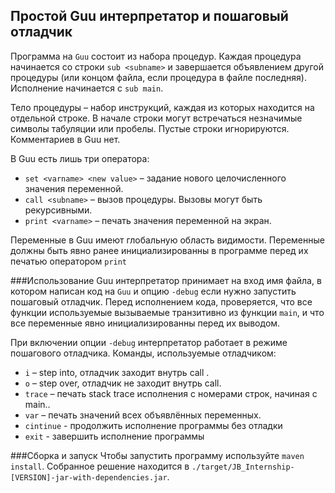 ## Простой Guu интерпретатор и пошаговый отладчик
Программа на `Guu` состоит из набора процедур. 
Каждая процедура начинается со строки `sub <subname>` и завершается объявлением другой процедуры 
(или концом файла, если процедура в файле последняя). 
Исполнение начинается с `sub main`.

Тело процедуры – набор инструкций, каждая из которых находится на отдельной строке. 
В начале строки могут встречаться незначимые символы табуляции или пробелы. 
Пустые строки игнорируются. Комментариев в Guu нет.

В Guu есть лишь три оператора:
 - `set <varname> <new value>` – задание нового целочисленного значения переменной.
  - `call <subname>` – вызов процедуры. Вызовы могут быть рекурсивными. 
  - `print <varname>` – печать значения переменной на экран.

Переменные в Guu имеют глобальную область видимости. 
Переменные должны быть явно ранее инициализированны в программе перед их печатью оператором `print`

###Использование
Guu интерпретатор принимает на вход имя файла, в котором написан код на `Guu` и опцию `-debug`
если нужно запустить пошаговый отладчик.
Перед исполнением кода, проверяется, что все функции используемые 
вызываемые транзитивно из функции `main`, и что все переменные явно инициализированны перед их выводом.

При включении опции `-debug` интерпретатор работает в режиме пошагового отладчика.
Команды, используемые отладчиком:
 - `i` – step into, отладчик заходит внутрь call <subname>.
 - `o` – step over, отладчик не заходит внутрь call.
 - `trace` – печать stack trace исполнения с номерами строк, начиная с main..
 - `var` – печать значений всех объявлённых переменных.
 - `cintinue` - продолжить исполнение программы без отладки
 - `exit` - завершить исполнение программы
 
###Сборка и запуск
Чтобы запустить программу используйте `maven install`. Собранное решение находится в `./target/JB_Internship-[VERSION]-jar-with-dependencies.jar`.
